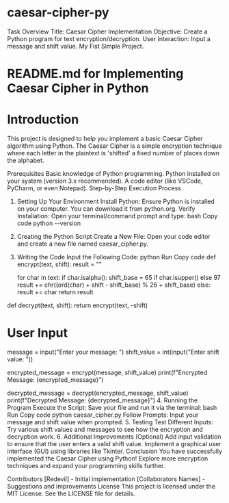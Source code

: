 # caesar-cipher-py
Task Overview  Title: Caesar Cipher Implementation Objective: Create a Python program for text encryption/decryption. User Interaction: Input a message and shift value. My Fist Simple Project.


# README.md for Implementing Caesar Cipher in Python
# Introduction
This project is designed to help you implement a basic Caesar Cipher algorithm using Python. The Caesar Cipher is a simple encryption technique where each letter in the plaintext is 'shifted' a fixed number of places down the alphabet.

Prerequisites
Basic knowledge of Python programming.
Python installed on your system (version 3.x recommended).
A code editor (like VSCode, PyCharm, or even Notepad).
Step-by-Step Execution Process
1. Setting Up Your Environment
Install Python: Ensure Python is installed on your computer. You can download it from python.org.
Verify Installation: Open your terminal/command prompt and type:
bash
Copy code
python --version
2. Creating the Python Script
Create a New File: Open your code editor and create a new file named caesar_cipher.py.
3. Writing the Code
Input the Following Code:
python
Run
Copy code
def encrypt(text, shift):
    result = ""

    for char in text:
        if char.isalpha():
            shift_base = 65 if char.isupper() else 97
            result += chr((ord(char) + shift - shift_base) % 26 + shift_base)
        else:
            result += char
    return result

def decrypt(text, shift):
    return encrypt(text, -shift)

# User Input
message = input("Enter your message: ")
shift_value = int(input("Enter shift value: "))

encrypted_message = encrypt(message, shift_value)
print(f"Encrypted Message: {encrypted_message}")

decrypted_message = decrypt(encrypted_message, shift_value)
print(f"Decrypted Message: {decrypted_message}")
4. Running the Program
Execute the Script: Save your file and run it via the terminal:
bash
Run
Copy code
python caesar_cipher.py
Follow Prompts: Input your message and shift value when prompted.
5. Testing
Test Different Inputs: Try various shift values and messages to see how the encryption and decryption work.
6. Additional Improvements (Optional)
Add input validation to ensure that the user enters a valid shift value.
Implement a graphical user interface (GUI) using libraries like Tkinter.
Conclusion
You have successfully implemented the Caesar Cipher using Python! Explore more encryption techniques and expand your programming skills further.

Contributors
[Redevil] - Initial implementation
[Collaborators Names] - Suggestions and improvements
License
This project is licensed under the MIT License. See the LICENSE file for details.